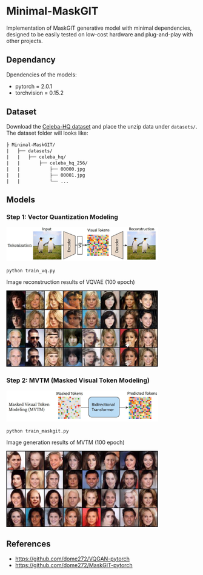 # Minimal-MaskGIT
Implementation of MaskGIT generative model with minimal dependencies, designed to be easily tested on low-cost hardware and plug-and-play with other projects.

## Dependancy
Dpendencies of the models:
- pytorch = 2.0.1
- torchvision = 0.15.2

## Dataset 
Download the [Celeba-HQ dataset](https://www.kaggle.com/datasets/badasstechie/celebahq-resized-256x256) and place the unzip data under `datasets/`.
The dataset folder will looks like:
```
├ Minimal-MaskGIT/
|   ├── datasets/
|   |   ├── celeba_hq/
|   |       ├── celeba_hq_256/  
|   |           ├── 00000.jpg   
|   |           ├── 00001.jpg      
|   |           └── ...
```

## Models
### Step 1: Vector Quantization Modeling
<img src="assets/vqvae.jpg" width="400"/>

```
python train_vq.py
```

Image reconstruction results of VQVAE (100 epoch)

<img src="assets/results_vqvae.jpg" width="400"/>

### Step 2: MVTM (Masked Visual Token Modeling)
<img src="assets/mvtm.jpg" width="400"/>

```
python train_maskgit.py
```

Image generation results of MVTM (100 epoch)

<img src="assets/results_mvtm.jpg" width="400"/>

## References
- https://github.com/dome272/VQGAN-pytorch
- https://github.com/dome272/MaskGIT-pytorch